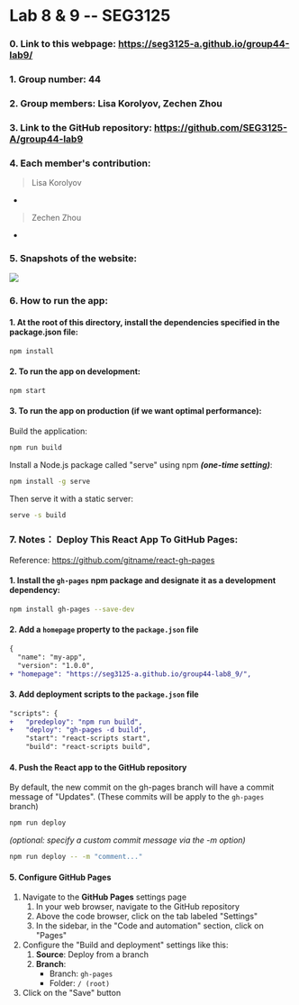 # Lab 8 & 9 -- SEG3125

### 0. Link to this webpage: https://seg3125-a.github.io/group44-lab9/
### 1. Group number: 44
### 2. Group members: Lisa Korolyov, Zechen Zhou
### 3. Link to the GitHub repository: https://github.com/SEG3125-A/group44-lab9
### 4. Each member's contribution:

>Lisa Korolyov
* 

>Zechen Zhou
* 

### 5. Snapshots of the website: 
  ![](/Docs/Images/snapshot1.png)

### 6. How to run the app:

#### 1. At the root of this directory, install the dependencies specified in the package.json file:

```bash
npm install
```

#### 2. To run the app on development:

```bash
npm start
```

#### 3. To run the app on production (if we want optimal performance):

Build the application:
```bash
npm run build
```

Install a Node.js package called "serve" using npm **_(one-time setting)_**:
```bash
npm install -g serve
```

Then serve it with a static server:
```bash
serve -s build
```

### 7. Notes： Deploy This React App To GitHub Pages:
Reference: https://github.com/gitname/react-gh-pages

#### 1. Install the `gh-pages` npm package and designate it as a development dependency:
```bash
npm install gh-pages --save-dev
```

#### 2. Add a `homepage` property to the `package.json` file
```diff
{
  "name": "my-app",
  "version": "1.0.0",
+ "homepage": "https://seg3125-a.github.io/group44-lab8_9/",
```

#### 3. Add deployment scripts to the `package.json` file
```diff
"scripts": {
+   "predeploy": "npm run build",
+   "deploy": "gh-pages -d build",
    "start": "react-scripts start",
    "build": "react-scripts build",
```

#### 4. Push the React app to the GitHub repository
By default, the new commit on the gh-pages branch will have a commit message of "Updates". (These commits will be apply to the `gh-pages` branch)
```bash
npm run deploy
```


_(optional: specify a custom commit message via the -m option)_
```bash
npm run deploy -- -m "comment..."
```

#### 5. Configure GitHub Pages
1. Navigate to the **GitHub Pages** settings page
   1. In your web browser, navigate to the GitHub repository
   2. Above the code browser, click on the tab labeled "Settings"
   3. In the sidebar, in the "Code and automation" section, click on "Pages"
2. Configure the "Build and deployment" settings like this: 
   1. **Source**: Deploy from a branch
   2. **Branch**: 
      - Branch: `gh-pages`
      - Folder: `/ (root)`
3. Click on the "Save" button
